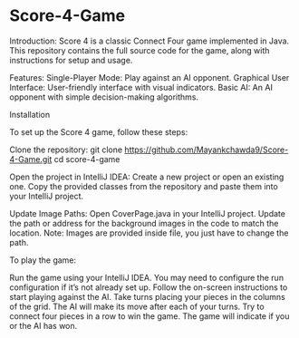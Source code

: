 # Score-4-Game

Introduction:
Score 4 is a classic Connect Four game implemented in Java. 
This repository contains the full source code for the game, along with instructions for setup and usage.

Features:
Single-Player Mode: Play against an AI opponent.
Graphical User Interface: User-friendly interface with visual indicators.
Basic AI: An AI opponent with simple decision-making algorithms.

Installation

To set up the Score 4 game, follow these steps:

Clone the repository:
git clone https://github.com/Mayankchawda9/Score-4-Game.git
cd score-4-game

Open the project in IntelliJ IDEA:
Create a new project or open an existing one.
Copy the provided classes from the repository and paste them into your IntelliJ project.

Update Image Paths:
Open CoverPage.java in your IntelliJ project.
Update the path or address for the background images in the code to match the location.
Note: Images are provided inside file, you just have to change the path.

To play the game:

Run the game using your IntelliJ IDEA. You may need to configure the run configuration if it’s not already set up.
Follow the on-screen instructions to start playing against the AI.
Take turns placing your pieces in the columns of the grid. The AI will make its move after each of your turns.
Try to connect four pieces in a row to win the game. The game will indicate if you or the AI has won.

